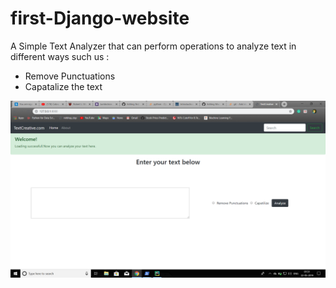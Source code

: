 # first-Django-website

A Simple Text Analyzer that can perform operations to analyze text in different ways such us :

* Remove Punctuations
* Capatalize the text

![Screenshot](textcreative.png)
